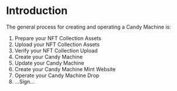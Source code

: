 # Introduction

The general process for creating and operating a Candy Machine is:

1. Prepare your NFT Collection Assets
2. Upload your NFT Collection Assets
3. Verify your NFT Collection Upload
4. Create your Candy Machine
5. Update your Candy Machine
6. Create your Candy Machine Mint Website
7. Operate your Candy Machine Drop
8. ...Sign...